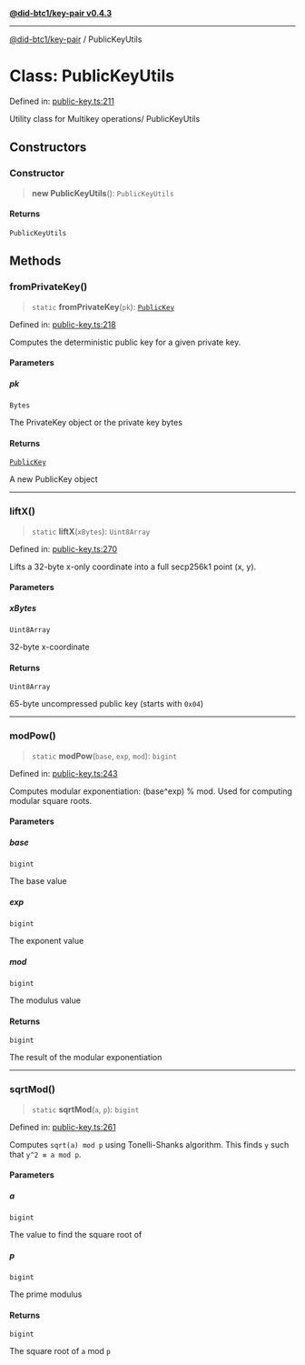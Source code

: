 [**@did-btc1/key-pair v0.4.3**](../README.md)

***

[@did-btc1/key-pair](../globals.md) / PublicKeyUtils

# Class: PublicKeyUtils

Defined in: [public-key.ts:211](https://github.com/jintekc/did-btc1-js/blob/4e83e31069f73b9a38a52892558302bd20237e8b/packages/key-pair/src/public-key.ts#L211)

Utility class for Multikey operations/
 PublicKeyUtils

## Constructors

### Constructor

> **new PublicKeyUtils**(): `PublicKeyUtils`

#### Returns

`PublicKeyUtils`

## Methods

### fromPrivateKey()

> `static` **fromPrivateKey**(`pk`): [`PublicKey`](PublicKey.md)

Defined in: [public-key.ts:218](https://github.com/jintekc/did-btc1-js/blob/4e83e31069f73b9a38a52892558302bd20237e8b/packages/key-pair/src/public-key.ts#L218)

Computes the deterministic public key for a given private key.

#### Parameters

##### pk

`Bytes`

The PrivateKey object or the private key bytes

#### Returns

[`PublicKey`](PublicKey.md)

A new PublicKey object

***

### liftX()

> `static` **liftX**(`xBytes`): `Uint8Array`

Defined in: [public-key.ts:270](https://github.com/jintekc/did-btc1-js/blob/4e83e31069f73b9a38a52892558302bd20237e8b/packages/key-pair/src/public-key.ts#L270)

Lifts a 32-byte x-only coordinate into a full secp256k1 point (x, y).

#### Parameters

##### xBytes

`Uint8Array`

32-byte x-coordinate

#### Returns

`Uint8Array`

65-byte uncompressed public key (starts with `0x04`)

***

### modPow()

> `static` **modPow**(`base`, `exp`, `mod`): `bigint`

Defined in: [public-key.ts:243](https://github.com/jintekc/did-btc1-js/blob/4e83e31069f73b9a38a52892558302bd20237e8b/packages/key-pair/src/public-key.ts#L243)

Computes modular exponentiation: (base^exp) % mod.
Used for computing modular square roots.

#### Parameters

##### base

`bigint`

The base value

##### exp

`bigint`

The exponent value

##### mod

`bigint`

The modulus value

#### Returns

`bigint`

The result of the modular exponentiation

***

### sqrtMod()

> `static` **sqrtMod**(`a`, `p`): `bigint`

Defined in: [public-key.ts:261](https://github.com/jintekc/did-btc1-js/blob/4e83e31069f73b9a38a52892558302bd20237e8b/packages/key-pair/src/public-key.ts#L261)

Computes `sqrt(a) mod p` using Tonelli-Shanks algorithm.
This finds `y` such that `y^2 ≡ a mod p`.

#### Parameters

##### a

`bigint`

The value to find the square root of

##### p

`bigint`

The prime modulus

#### Returns

`bigint`

The square root of `a` mod `p`
